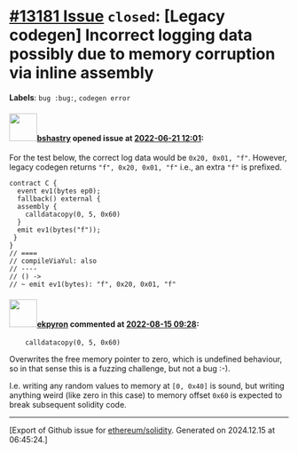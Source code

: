 # [\#13181 Issue](https://github.com/ethereum/solidity/issues/13181) `closed`: [Legacy codegen] Incorrect logging data possibly due to memory corruption via inline assembly
**Labels**: `bug :bug:`, `codegen error`


#### <img src="https://avatars.githubusercontent.com/u/2388185?v=4" width="50">[bshastry](https://github.com/bshastry) opened issue at [2022-06-21 12:01](https://github.com/ethereum/solidity/issues/13181):

For the test below, the correct log data would be `0x20, 0x01, "f"`. However, legacy codegen returns `"f", 0x20, 0x01, "f"` i.e., an extra `"f"` is prefixed.

```
contract C {
  event ev1(bytes ep0);
  fallback() external {
  assembly {
    calldatacopy(0, 5, 0x60)
  }
  emit ev1(bytes("f"));
 }
}
// ====
// compileViaYul: also
// ----
// () ->
// ~ emit ev1(bytes): "f", 0x20, 0x01, "f"
```

#### <img src="https://avatars.githubusercontent.com/u/1347491?v=4" width="50">[ekpyron](https://github.com/ekpyron) commented at [2022-08-15 09:28](https://github.com/ethereum/solidity/issues/13181#issuecomment-1214814960):

```
    calldatacopy(0, 5, 0x60)
```
Overwrites the free memory pointer to zero, which is undefined behaviour, so in that sense this is a fuzzing challenge, but not a bug :-).

I.e. writing any random values to memory at ``[0, 0x40]`` is sound, but writing anything weird (like zero in this case) to memory offset ``0x60`` is expected to break subsequent solidity code.


-------------------------------------------------------------------------------



[Export of Github issue for [ethereum/solidity](https://github.com/ethereum/solidity). Generated on 2024.12.15 at 06:45:24.]
